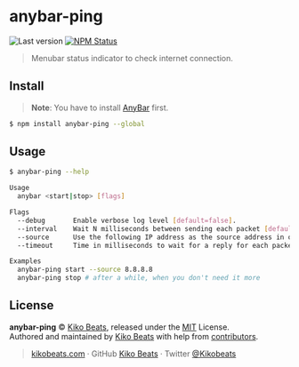 # anybar-ping

![Last version](https://img.shields.io/github/tag/Kikobeats/anybar-ping.svg?style=flat-square)
[![NPM Status](https://img.shields.io/npm/dm/anybar-ping.svg?style=flat-square)](https://www.npmjs.org/package/anybar-ping)

> Menubar status indicator to check internet connection.

## Install

> **Note**:
> You have to install [AnyBar](https://github.com/tonsky/AnyBar) first.

```bash
$ npm install anybar-ping --global
```

## Usage

```bash
$ anybar-ping --help

Usage
  anybar <start|stop> [flags]

Flags
  --debug       Enable verbose log level [default=false].
  --interval    Wait N milliseconds between sending each packet [default=5000].
  --source      Use the following IP address as the source address in outgoing packets [default=1.1.1.1].
  --timeout     Time in milliseconds to wait for a reply for each packet sent [default=1000].

Examples
  anybar-ping start --source 8.8.8.8
  anybar-ping stop # after a while, when you don't need it more
```

## License

**anybar-ping** © [Kiko Beats](https://kikobeats.com), released under the [MIT](https://github.com/Kikobeats/anybar-ping/blob/master/LICENSE.md) License.<br>
Authored and maintained by [Kiko Beats](https://kikobeats.com) with help from [contributors](https://github.com/Kikobeats/anybar-ping/contributors).

> [kikobeats.com](https://kikobeats.com) · GitHub [Kiko Beats](https://github.com/Kikobeats) · Twitter [@Kikobeats](https://twitter.com/Kikobeats)
